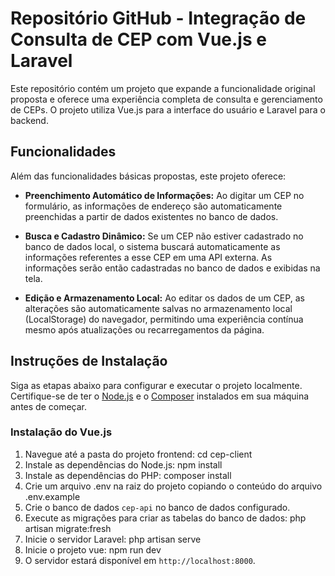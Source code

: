 # Repositório GitHub - Integração de Consulta de CEP com Vue.js e Laravel

Este repositório contém um projeto que expande a funcionalidade original proposta e oferece uma experiência completa de consulta e gerenciamento de CEPs. O projeto utiliza Vue.js para a interface do usuário e Laravel para o backend.

## Funcionalidades

Além das funcionalidades básicas propostas, este projeto oferece:

- **Preenchimento Automático de Informações:** Ao digitar um CEP no formulário, as informações de endereço são automaticamente preenchidas a partir de dados existentes no banco de dados.

- **Busca e Cadastro Dinâmico:** Se um CEP não estiver cadastrado no banco de dados local, o sistema buscará automaticamente as informações referentes a esse CEP em uma API externa. As informações serão então cadastradas no banco de dados e exibidas na tela.

- **Edição e Armazenamento Local:** Ao editar os dados de um CEP, as alterações são automaticamente salvas no armazenamento local (LocalStorage) do navegador, permitindo uma experiência contínua mesmo após atualizações ou recarregamentos da página.

## Instruções de Instalação

Siga as etapas abaixo para configurar e executar o projeto localmente. Certifique-se de ter o [Node.js](https://nodejs.org/) e o [Composer](https://getcomposer.org/) instalados em sua máquina antes de começar.

### Instalação do Vue.js

1. Navegue até a pasta do projeto frontend: cd cep-client
2. Instale as dependências do Node.js: npm install
3. Instale as dependências do PHP: composer install
4. Crie um arquivo .env na raiz do projeto copiando o conteúdo do arquivo .env.example
5. Crie o banco de dados `cep-api` no banco de dados configurado.
6. Execute as migrações para criar as tabelas do banco de dados: php artisan migrate:fresh
7. Inicie o servidor Laravel: php artisan serve
8. Inicie o projeto vue: npm run dev
9. O servidor estará disponível em `http://localhost:8000`.
